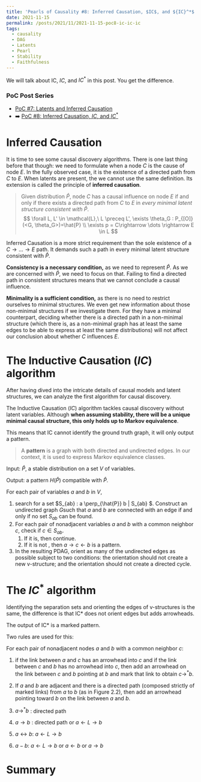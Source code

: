 ```yaml
---
title: 'Pearls of Causality #8: Inferred Causation, $IC$, and ${IC}^*$'
date: 2021-11-15
permalink: /posts/2021/11/2021-11-15-poc8-ic-ic-ic
tags:
  - causality
  - DAG
  - Latents
  - Pearl
  - Stability
  - Faithfulness
---
```


We will talk about IC, $IC$, and ${IC}^*$ in this post. You get the difference.

### PoC Post Series
- [PoC #7: Latents and Inferred Causation](/posts/2021/11/poc6-latents-stability-ic/)
- ➡️ [PoC #8: Inferred Causation, $IC$, and ${IC}^*$](/posts/2021/11/poc6-latents-stability/)



# Inferred Causation

It is time to see some causal discovery algorithms. There is one last thing before that though: we need to formulate when a node $C$ is the cause of node $E$. In the fully observed case, it is the existence of a directed path from $C$ to $E$. When latents are present, the we cannot use the same definition. Its extension is called the principle of **inferred causation**.


>Given distribution $\hat{P}$, node $C$ has a causal influence on node $E$ if and only if there exists a directed path from $C$ to $E$ in _every minimal latent structure consistent with_ $\hat{P}$.
>$$ 
\forall L, L' \in \mathcal{L},\  L \preceq L',  \exists \theta_G : P_{[O]}(<G, \theta_G>)=\hat{P} \\ 
\exists p = C\rightarrow \dots \rightarrow E \in L
$$

Inferred Causation is a more strict requirement than the sole existence of a $C\rightarrow \dots \rightarrow E$ path. It demands such a path in every minimal latent structure consistent with $\hat{P}$.

**Consistency is a necessary condition,** as we need to represent $\hat{P}$. As we are concerned with $\hat{P}$, we need to focus on that. Failing to find a directed path in consistent structures means that we cannot conclude a causal influence.

**Minimality is a sufficient condition,** as there is no need to restrict ourselves to minimal structures. We even get new information about those non-minimal structures if we investigate them. For they have a minimal counterpart, deciding whether there is a directed path in a non-minimal structure (which there is, as a non-minimal graph has at least the same edges to be able to express at least the same distributions) will not affect our conclusion about whether $C$ influences $E$.


# The Inductive Causation $(IC)$ algorithm

After having dived into the intricate details of causal models and latent structures, we can analyze the first algorithm for causal discovery.

The Inductive Causation $(IC)$ algorithm tackles causal discovery without latent variables. Although **when assuming stability, there will be a unique minimal causal structure, this only holds up to Markov equivalence**.

This means that IC cannot identify the ground truth graph, it will only output a pattern.

> A **pattern** is a graph with both directed and undirected edges. In our context, it is used to express Markov equivalence classes.

Input: $\hat{P}$, a stable distribution on a set $V$ of variables.

Output: a pattern $H(\hat{P})$ compatible with $\hat{P}$.

For each pair of variables $a$ and $b$ in $V$,

  1. search for a set $S_{ab} : a \perp_{\hat{P}} b | S_{ab} $. Construct an undirected graph $G$such that $a$ and $b$ are connected with an edge if and only if no set $S_{ab}$ can be found.
  2. For each pair of nonadjacent variables $a$ and $b$ with a common neighbor $c$, check if $c \in S_{ab}$.
      1. If it is, then continue.
      2. If it is not , then $a\rightarrow c \leftarrow b$ is a pattern.
  3. In the resulting PDAG, orient as many of the undirected edges as possible subject to two conditions:   the orientation should not create a new v-structure; and the orientation should not create a directed cycle.


# The $IC^*$ algorithm

Identifying the separation sets and orienting the edges of v-structures is the same, the difference is that IC* does not orient edges but adds arrowheads.

The output of IC* is a marked pattern.

Two rules are used for this:

For each pair of nonadjacent nodes $a$ and $b$ with a common neighbor $c$:

1. if the link between $a$  and $c$ has an arrowhead into $c$ and if the link between $c$ and $b$ has no arrowhead into $c$, then add an arrowhead on the link between $c$ and $b$ pointing at $b$ and mark that link to obtain $c \rightarrow^{*} b$.
2. If $a$ and $b$ are adjacent and there is a directed path (composed strictly of marked links) from $a$  to $b$ (as in Figure 2.2), then add an arrowhead pointing toward $b$ on the link between $a$  and $b$.

1. $a\rightarrow^{*} b$ : directed path
2. $a\rightarrow b$ : directed path or $a \leftarrow L \rightarrow b$
3. $a \longleftrightarrow b$: $a \leftarrow L \rightarrow b$
4. $a-b:$ $a \leftarrow L \rightarrow b$ or $a \leftarrow  b$ or $a \rightarrow b$

# Summary

